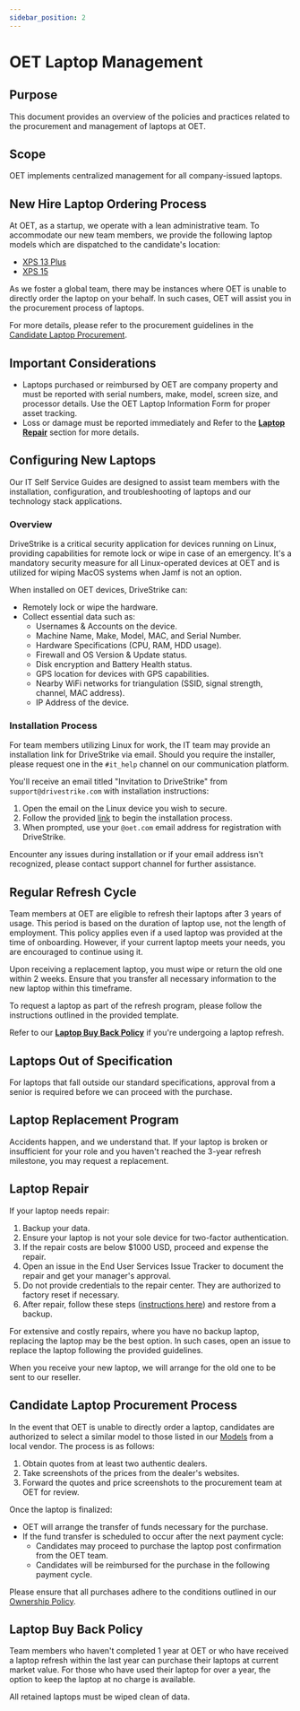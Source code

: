 ```yaml
---
sidebar_position: 2
---
```


# OET Laptop Management

## Purpose

This document provides an overview of the policies and practices related to the procurement and management of laptops at OET.

## Scope

OET implements centralized management for all company-issued laptops.

## New Hire Laptop Ordering Process

At OET, as a startup, we operate with a lean administrative team. To accommodate our new team members, we provide the following laptop models which are dispatched to the candidate's location:

- [XPS 13 Plus](https://www.dell.com/en-us/shop/dell-laptops/xps-13-plus-laptop/spd/xps-13-9320-laptop/usexchbts9320ghhw?ref=variantstack)
- [XPS 15](https://www.dell.com/en-us/shop/dell-laptops/xps-15-laptop/spd/xps-15-9530-laptop/usexchbts9530gdbp?ref=variantstack)

As we foster a global team, there may be instances where OET is unable to directly order the laptop on your behalf. In such cases, OET will assist you in the procurement process of laptops.

For more details, please refer to the procurement guidelines in the [Candidate Laptop Procurement](#candidate-laptop-procurement-process).

## Important Considerations

- Laptops purchased or reimbursed by OET are company property and must be reported with serial numbers, make, model, screen size, and processor details. Use the OET Laptop Information Form for proper asset tracking.
- Loss or damage must be reported immediately and Refer to the **[Laptop Repair](#laptop-repair)** section for more details.

## Configuring New Laptops

Our IT Self Service Guides are designed to assist team members with the installation, configuration, and troubleshooting of laptops and our technology stack applications.

### Overview

DriveStrike is a critical security application for devices running on Linux, providing capabilities for remote lock or wipe in case of an emergency. It's a mandatory security measure for all Linux-operated devices at OET and is utilized for wiping MacOS systems when Jamf is not an option.

When installed on OET devices, DriveStrike can:

- Remotely lock or wipe the hardware.
- Collect essential data such as:
  - Usernames & Accounts on the device.
  - Machine Name, Make, Model, MAC, and Serial Number.
  - Hardware Specifications (CPU, RAM, HDD usage).
  - Firewall and OS Version & Update status.
  - Disk encryption and Battery Health status.
  - GPS location for devices with GPS capabilities.
  - Nearby WiFi networks for triangulation (SSID, signal strength, channel, MAC address).
  - IP Address of the device.

### Installation Process

For team members utilizing Linux for work, the IT team may provide an installation link for DriveStrike via email. Should you require the installer, please request one in the `#it_help` channel on our communication platform.

You'll receive an email titled "Invitation to DriveStrike" from `support@drivestrike.com` with installation instructions:

1. Open the email on the Linux device you wish to secure.
2. Follow the provided [link](https://app.drivestrike.com/instructions/linux) to begin the installation process.
3. When prompted, use your `@oet.com` email address for registration with DriveStrike.

Encounter any issues during installation or if your email address isn't recognized, please contact support channel for further assistance.

## Regular Refresh Cycle

Team members at OET are eligible to refresh their laptops after 3 years of usage. This period is based on the duration of laptop use, not the length of employment. This policy applies even if a used laptop was provided at the time of onboarding. However, if your current laptop meets your needs, you are encouraged to continue using it.

Upon receiving a replacement laptop, you must wipe or return the old one within 2 weeks. Ensure that you transfer all necessary information to the new laptop within this timeframe.

To request a laptop as part of the refresh program, please follow the instructions outlined in the provided template.

Refer to our **[Laptop Buy Back Policy](#laptop-buy-back-policy)** if you're undergoing a laptop refresh.

## Laptops Out of Specification

For laptops that fall outside our standard specifications, approval from a senior is required before we can proceed with the purchase.

## Laptop Replacement Program

Accidents happen, and we understand that. If your laptop is broken or insufficient for your role and you haven't reached the 3-year refresh milestone, you may request a replacement.

## Laptop Repair

If your laptop needs repair:

1. Backup your data.
2. Ensure your laptop is not your sole device for two-factor authentication.
3. If the repair costs are below $1000 USD, proceed and expense the repair.
4. Open an issue in the End User Services Issue Tracker to document the repair and get your manager's approval.
5. Do not provide credentials to the repair center. They are authorized to factory reset if necessary.
6. After repair, follow these steps ([instructions here](#configuring-new-laptops)) and restore from a backup.

For extensive and costly repairs, where you have no backup laptop, replacing the laptop may be the best option. In such cases, open an issue to replace the laptop following the provided guidelines.

When you receive your new laptop, we will arrange for the old one to be sent to our reseller.

## Candidate Laptop Procurement Process

In the event that OET is unable to directly order a laptop, candidates are authorized to select a similar model to those listed in our [Models](#new-hire-laptop-ordering-process) from a local vendor. The process is as follows:

1. Obtain quotes from at least two authentic dealers.
2. Take screenshots of the prices from the dealer's websites.
3. Forward the quotes and price screenshots to the procurement team at OET for review.

Once the laptop is finalized:

- OET will arrange the transfer of funds necessary for the purchase.
- If the fund transfer is scheduled to occur after the next payment cycle:
  - Candidates may proceed to purchase the laptop post confirmation from the OET team.
  - Candidates will be reimbursed for the purchase in the following payment cycle.

Please ensure that all purchases adhere to the conditions outlined in our [Ownership Policy](#important-considerations).

## Laptop Buy Back Policy

Team members who haven't completed 1 year at OET or who have received a laptop refresh within the last year can purchase their laptops at current market value. For those who have used their laptop for over a year, the option to keep the laptop at no charge is available.

All retained laptops must be wiped clean of data.
